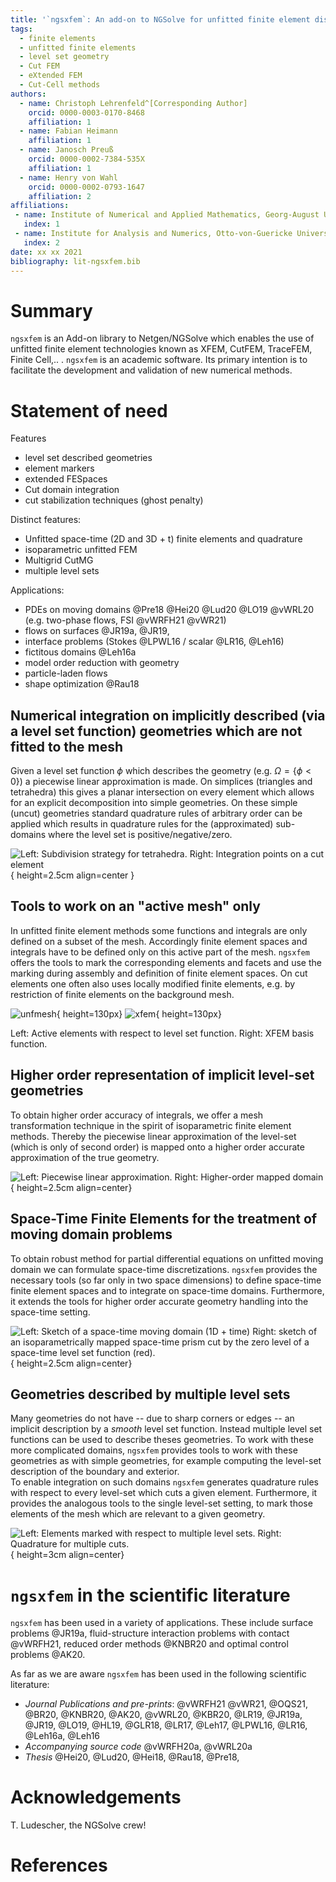 ```yaml
---
title: '`ngsxfem`: An add-on to NGSolve for unfitted finite element discretizations'
tags:
  - finite elements
  - unfitted finite elements
  - level set geometry
  - Cut FEM
  - eXtended FEM
  - Cut-Cell methods
authors:
  - name: Christoph Lehrenfeld^[Corresponding Author]
    orcid: 0000-0003-0170-8468
    affiliation: 1
  - name: Fabian Heimann
    affiliation: 1
  - name: Janosch Preuß
    orcid: 0000-0002-7384-535X
    affiliation: 1
  - name: Henry von Wahl
    orcid: 0000-0002-0793-1647
    affiliation: 2
affiliations:
 - name: Institute of Numerical and Applied Mathematics, Georg-August Universität Göttingen
   index: 1
 - name: Institute for Analysis and Numerics, Otto-von-Guericke Universität, Magdeburg
   index: 2
date: xx xx 2021
bibliography: lit-ngsxfem.bib
---
```


# Summary
`ngsxfem` is an Add-on library to Netgen/NGSolve which enables the use of unfitted finite element technologies known as XFEM, CutFEM, TraceFEM, Finite Cell,.. . `ngsxfem` is an academic software. Its primary intention is to facilitate the development and validation of new numerical methods.

# Statement of need

Features
* level set described geometries
* element markers
* extended FESpaces
* Cut domain integration
* cut stabilization techniques (ghost penalty)

Distinct features:
* Unfitted space-time (2D and 3D + t) finite elements and quadrature
* isoparametric unfitted FEM
* Multigrid CutMG
* multiple level sets

Applications:
* PDEs on moving domains @Pre18 @Hei20 @Lud20 @LO19 @vWRL20 (e.g. two-phase flows, FSI @vWRFH21 @vWR21) 
* flows on surfaces @JR19a, @JR19, 
* interface problems (Stokes @LPWL16 / scalar @LR16, @Leh16)
* fictitous domains @Leh16a
* model order reduction with geometry 
* particle-laden flows
* shape optimization @Rau18


## Numerical integration on implicitly described (via a level set function) geometries which are not fitted to the mesh
Given a level set function $\phi$ which describes the geometry (e.g. $\Omega = \{ \phi < 0 \}$) a piecewise linear approximation is made.
On simplices (triangles and tetrahedra) this gives a planar intersection on every element which allows for an explicit decomposition into simple geometries.
On these simple (uncut) geometries standard quadrature rules of arbitrary order can be applied which results in quadrature rules for the (approximated) sub-domains where the level set is positive/negative/zero.

![Left: Subdivision strategy for tetrahedra. Right: Integration points on a cut element](graphics/cuttet-quadrature.png){ height=2.5cm align=center }

## Tools to work on an "active mesh" only
In unfitted finite element methods some functions and integrals are only defined on a subset of the mesh. Accordingly finite element spaces and integrals have to be defined only on this active part of the mesh. 
`ngsxfem` offers the tools to mark the corresponding elements and facets and use the marking during assembly and definition of finite element spaces. 
On cut elements one often also uses locally modified finite elements, e.g. by restriction of finite elements on the background mesh.

![unfmesh](graphics/unfittedmesh.jpg){ height=130px} ![xfem](graphics/xfem.jpg){ height=130px}

Left: Active elements with respect to level set function. Right: XFEM basis function.

## Higher order representation of implicit level-set geometries 
To obtain higher order accuracy of integrals, we offer a mesh transformation technique in the spirit of isoparametric finite element methods. 
Thereby the piecewise linear approximation of the level-set (which is only of second order) is mapped onto a higher order accurate approximation of the true geometry.

![Left: Piecewise linear approximation. Right: Higher-order mapped domain](graphics/lsetcurv.jpg){ height=2.5cm align=center} 

## Space-Time Finite Elements for the treatment of moving domain problems
To obtain robust method for partial differential equations on unfitted moving domain we can formulate space-time discretizations. `ngsxfem` provides the necessary tools (so far only in two space dimensions) to define space-time finite element spaces and to integrate on space-time domains. Furthermore, it extends the tools for higher order accurate geometry handling into the space-time setting.

![Left: Sketch of a space-time moving domain (1D + time) Right: sketch of an isoparametrically mapped space-time prism cut by the zero level of a space-time level set function (red).](graphics/spacetime.png){ height=2.5cm align=center}


## Geometries described by multiple level sets
Many geometries do not have -- due to sharp corners or edges -- an implicit description by a *smooth* level set function. Instead multiple level set functions can be used to describe theses geometries. 
To work with these more complicated domains, `ngsxfem` provides tools to work with these geometries as with simple geometries, for example computing the level-set description of the boundary and exterior.  
To enable integration on such domains `ngsxfem` generates quadrature rules with respect to every level-set which cuts a given element. Furthermore, it provides the analogous tools to the single level-set setting, to mark those elements of the mesh which are relevant to a given geometry.

![Left: Elements marked with respect to multiple level sets. Right: Quadrature for multiple cuts.](graphics/mlset.png){ height=3cm align=center}



# `ngsxfem` in the scientific literature
`ngsxfem` has been used in a variety of applications. These include surface problems @JR19a, fluid-structure interaction problems with contact @vWRFH21, reduced order methods @KNBR20 and optimal control problems @AK20. 

As far as we are aware `ngsxfem` has been used in the following scientific literature:

* *Journal Publications and pre-prints*: @vWRFH21 @vWR21, @OQS21, @BR20, @KNBR20, @AK20, @vWRL20, @KBR20, @LR19, @JR19a, @JR19, @LO19, @HL19, @GLR18, @LR17, @Leh17, @LPWL16, @LR16, @Leh16a, @Leh16
* *Accompanying source code* @vWRFH20a, @vWRL20a
* *Thesis* @Hei20, @Lud20, @Hei18, @Rau18, @Pre18,

# Acknowledgements
T. Ludescher, the NGSolve crew!

# References
